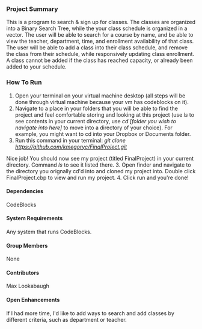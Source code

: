 ### Project Summary
This is a program to search & sign up for classes. The classes are organized into a Binary Search Tree, while the your class schedule is organized in a vector. The user will be able to search for a course by name, and be able to view the teacher, department, time, and enrollment availability of that class. The user will be able to add a class into their class schedule, and remove the class from their schedule, while responsively updating class enrollment. A class cannot be added if the class has reached capacity, or already been added to your schedule.

### How To Run
1. Open your terminal on your virtual machine desktop (all steps will be done through virtual machine because your vm has codeblocks on it).
2. Navigate to a place in your folders that you will be able to find the project and feel comfortable storing and looking at this project (use _ls_ to see contents in your current directory, use _cd [folder you wish to navigate into here]_ to move into a directory of your choice). For example, you might want to cd into your Dropbox or Documents folder.
2. Run this command in your terminal: _git clone https://github.com/kmegoryc/FinalProject.git_ 

Nice job! You should now see my project (titled FinalProject) in your current directory. Command _ls_ to see it listed there.
3. Open finder and navigate to the directory you orignally cd'd into and cloned my project into. Double click FinalProject.cbp to view and run my project.
4. Click run and you're done!

#### Dependencies
CodeBlocks

#### System Requirements
Any system that runs CodeBlocks.

#### Group Members
None

#### Contributors
Max Lookabaugh

#### Open Enhancements
If I had more time, I'd like to add ways to search and add classes by different criteria, such as department or teacher.



